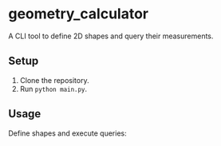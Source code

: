 # geometry_calculator

A CLI tool to define 2D shapes and query their measurements.

## Setup
1. Clone the repository.
2. Run `python main.py`.

## Usage
Define shapes and execute queries: